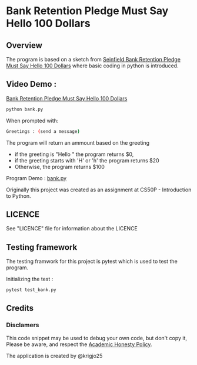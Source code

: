 # Bank Retention Pledge Must Say Hello 100 Dollars

## Overview
The program is based on a sketch from [Seinfield Bank Retention Pledge Must Say Hello 100 Dollars](https://www.youtube.com/watch?v=IN6cJ_wGmsk) 
where basic coding in python is introduced.

## Video Demo :
[Bank Retention Pledge Must Say Hello 100 Dollars](https://www.youtube.com/watch?v=jHZuzD4f4rg)
```sh
python bank.py
```

When prompted with:
```sh
Greetings : (send a message)
```
The program will return an ammount based on the greeting
- if the greeting is "Hello " the program returns $0, 
- if the greeting starts with 'H' or 'h' the program returns $20
- Otherwise, the program returns $100
  
Program  Demo : [bank.py]()

Originally this project was created as an
assignment at CS50P - Introduction to Python.

## LICENCE
See "LICENCE" file for information about the LICENCE

##  Testing framework
The testing framwork for this project is pytest
which is used to test the program. 

Initializing the test : 
```sh
pytest test_bank.py
```

##  Credits

###  Disclamers
This code snippet may be used to debug
your own code, but don't copy it,
Please be aware, and respect the [Academic Honesty Policy](https://cs50.harvard.edu/x/2023/honesty/).

The application is created by @krigjo25


